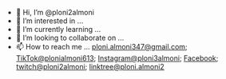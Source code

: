 - 👋 Hi, I’m @ploni2almoni
- 👀 I’m interested in ...
- 🌱 I’m currently learning ...
- 💞️ I’m looking to collaborate on ...
- 📫 How to reach me ... [ploni.almoni347@gmail.com](mailto:ploni.almoni347@gmail.com); [TikTok@plonialmoni613](https://www.tiktok.com/@plonialmoni613?lang=en); [Instagram@ploni3almoni](https://www.instagram.com/ploni3almoni/); [Facebook](https://www.facebook.com/profile.php?id=100094682389862); [twitch@ploni2almoni](https://www.twitch.tv/ploni2almoni); [linktree@ploni.almoni2](https://linktr.ee/ploni.almoni2)
<!---
ploni2almoni/ploni2almoni is a ✨ special ✨ repository because its `README.md` (this file) appears on your GitHub profile.
You can click the Preview link to take a look at your changes.
--->

